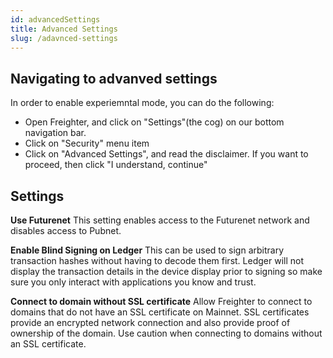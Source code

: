 ```yaml
---
id: advancedSettings
title: Advanced Settings
slug: /adavnced-settings
---
```


## Navigating to advanved settings

In order to enable experiemntal mode, you can do the following:

- Open Freighter, and click on "Settings"(the cog) on our bottom navigation bar.
- Click on "Security" menu item
- Click on "Advanced Settings", and read the disclaimer. If you want to proceed, then click "I understand, continue"

## Settings

**Use Futurenet**
This setting enables access to the Futurenet network and disables access to Pubnet.

**Enable Blind Signing on Ledger**
This can be used to sign arbitrary transaction hashes without having to decode them first. Ledger will not display the transaction details in the device display prior to signing so make sure you only interact with applications you know and trust.

**Connect to domain without SSL certificate**
Allow Freighter to connect to domains that do not have an SSL certificate on Mainnet. SSL certificates provide an encrypted network connection and also provide proof of ownership of the domain. Use caution when connecting to domains without an SSL certificate.
